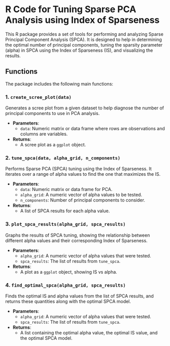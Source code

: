 # R Code for Tuning Sparse PCA Analysis using Index of Sparseness

This R package provides a set of tools for performing and analyzing Sparse Principal Component Analysis (SPCA). It is designed to help in determining the optimal number of principal components, tuning the sparsity parameter (alpha) in SPCA using the Index of Sparseness (IS), and visualizing the results.

## Functions

The package includes the following main functions:

### 1. `create_scree_plot(data)`

Generates a scree plot from a given dataset to help diagnose the number of principal components to use in PCA analysis.

- **Parameters**: 
  - `data`: Numeric matrix or data frame where rows are observations and columns are variables.
- **Returns**: 
  - A scree plot as a `ggplot` object.

### 2. `tune_spca(data, alpha_grid, n_components)`

Performs Sparse PCA (SPCA) tuning using the Index of Sparseness. It iterates over a range of alpha values to find the one that maximizes the IS.

- **Parameters**: 
  - `data`: Numeric matrix or data frame for PCA.
  - `alpha_grid`: A numeric vector of alpha values to be tested.
  - `n_components`: Number of principal components to consider.
- **Returns**: 
  - A list of SPCA results for each alpha value.

### 3. `plot_spca_results(alpha_grid, spca_results)`

Graphs the results of SPCA tuning, showing the relationship between different alpha values and their corresponding Index of Sparseness.

- **Parameters**: 
  - `alpha_grid`: A numeric vector of alpha values that were tested.
  - `spca_results`: The list of results from `tune_spca`.
- **Returns**: 
  - A plot as a `ggplot` object, showing IS vs alpha.

### 4. `find_optimal_spca(alpha_grid, spca_results)`

Finds the optimal IS and alpha values from the list of SPCA results, and returns these quantities along with the optimal SPCA model.

- **Parameters**: 
  - `alpha_grid`: A numeric vector of alpha values that were tested.
  - `spca_results`: The list of results from `tune_spca`.
- **Returns**: 
  - A list containing the optimal alpha value, the optimal IS value, and the optimal SPCA model.
